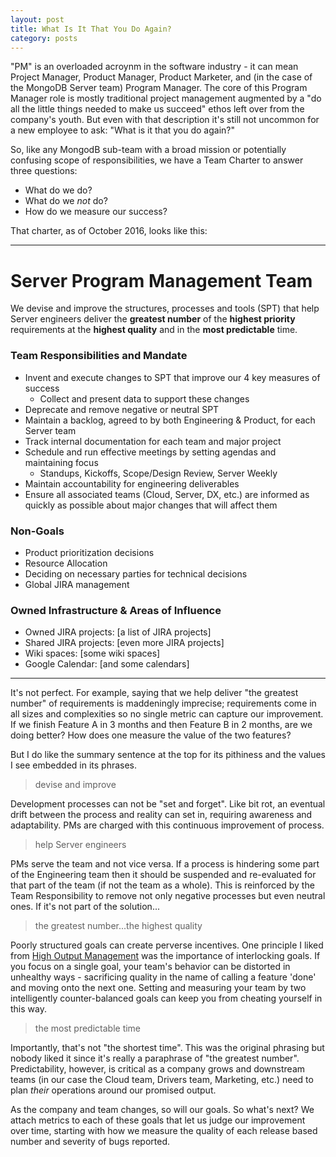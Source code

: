 ```yaml
---
layout: post
title: What Is It That You Do Again?
category: posts
---
```


"PM" is an overloaded acroynm in the software industry - it can mean Project Manager, Product Manager, Product Marketer, and (in the case of the MongoDB Server team) Program Manager.  The core of this Program Manager role is mostly traditional project management augmented by a "do all the little things needed to make us succeed" ethos left over from the company's youth.  But even with that description it's still not uncommon for a new employee to ask: "What is it that you do again?"

So, like any MongodB sub-team with a broad mission or potentially confusing scope of responsibilities, we have a Team Charter to answer three questions:

- What do we do?
- What do we *not* do?
- How do we measure our success?

That charter, as of October 2016, looks like this:

---
# Server Program Management Team
We devise and improve the structures, processes and tools (SPT) that help Server engineers deliver the **greatest number** of the **highest priority** requirements at the **highest quality** and in the **most predictable** time.

### Team Responsibilities and Mandate
- Invent and execute changes to SPT that improve our 4 key measures of success
  - Collect and present data to support these changes
- Deprecate and remove negative or neutral SPT
- Maintain a backlog, agreed to by both Engineering & Product, for each Server team
- Track internal documentation for each team and major project
- Schedule and run effective meetings by setting agendas and maintaining focus
  - Standups, Kickoffs, Scope/Design Review, Server Weekly
- Maintain accountability for engineering deliverables
- Ensure all associated teams (Cloud, Server, DX, etc.) are informed as quickly as possible about major changes that will affect them

### Non-Goals
- Product prioritization decisions
- Resource Allocation
- Deciding on necessary parties for technical decisions
- Global JIRA management

### Owned Infrastructure & Areas of Influence
- Owned JIRA projects: [a list of JIRA projects]
- Shared JIRA projects: [even more JIRA projects]
- Wiki spaces: [some wiki spaces]
- Google Calendar: [and some calendars]

---

It's not perfect.  For example, saying that we help deliver "the greatest number" of requirements is maddeningly imprecise; requirements come in all sizes and complexities so no single metric can capture our improvement.  If we finish Feature A in 3 months and then Feature B in 2 months, are we doing better?  How does one measure the value of the two features?

But I do like the summary sentence at the top for its pithiness and the values I see embedded in its phrases.

> devise and improve

Development processes can not be "set and forget".  Like bit rot, an eventual drift between the process and reality can set in, requiring awareness and adaptability.  PMs are charged with this continuous improvement of process.

> help Server engineers

PMs serve the team and not vice versa.  If a process is hindering some part of the Engineering team then it should be suspended and re-evaluated for that part of the team (if not the team as a whole).  This is reinforced by the Team Responsibility to remove not only negative processes but even neutral ones.  If it's not part of the solution...

> the greatest number...the highest quality

Poorly structured goals can create perverse incentives. One principle I liked from [High Output Management](http://www.goodreads.com/book/show/324750.High_Output_Management) was the importance of interlocking goals.  If you focus on a single goal, your team's behavior can be distorted in unhealthy ways - sacrificing quality in the name of calling a feature 'done' and moving onto the next one.  Setting and measuring your team by two intelligently counter-balanced goals can keep you from cheating yourself in this way.

> the most predictable time

Importantly, that's not "the shortest  time".  This was the original phrasing but nobody liked it since it's really a paraphrase  of "the greatest number".  Predictability, however, is critical as a company grows and downstream teams (in our case the Cloud team, Drivers team, Marketing, etc.) need to plan *their* operations around our promised output.

As the company and team changes, so will our goals.  So what's next?  We attach metrics to each of these goals that let us judge our improvement over time, starting with how we measure the quality of each release based number and severity of bugs reported.